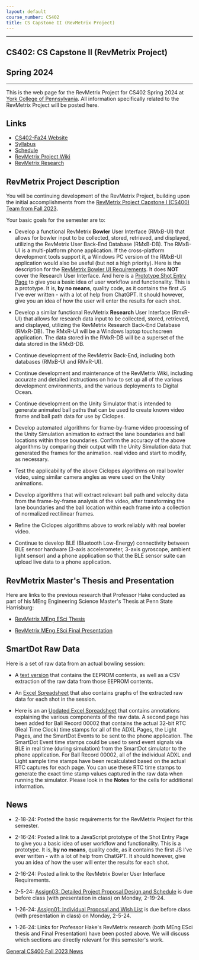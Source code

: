 ```yaml
---
layout: default
course_number: CS402
title: CS Capstone II (RevMetrix Project)
---
```


--- --- --- --- --- --- --- --- --- --- --- --- --- --- --- --- --- --- --- --- --- --- --- ---

## CS402: CS Capstone II (RevMetrix Project)

## Spring 2024

--- --- --- --- --- --- --- --- --- --- --- --- --- --- --- --- --- --- --- --- --- --- --- ---

This is the web page for the RevMetrix Project for CS402 Spring 2024 at [York College of Pennsylvania](http://www.ycp.edu).  All information specifically related to the RevMetrix Project will be posted here.

## Links

* [CS402-Fa24 Website](../../index.html)
* [Syllabus](../../syllabus.html)
* [Schedule](schedule.html)
* [RevMetrix Project Wiki](https://docs.revmetrix.io)
* [RevMetrix Research](https://research.revmetrix.io)

## RevMetrix Project Description

You will be continuing development of the RevMetrix Project, building upon the initial accomplishments from the [RevMetrix Project Capstone I (CS400) Team from Fall 2023](https://ycpcs.github.io/cs400-fall2023/projects/RevMetrix-Project).

Your basic goals for the semester are to:

*	Develop a functional RevMetrix **Bowler** User Interface (RMxB-UI) that allows for bowler input to be collected, stored, retrieved, and displayed, utilizing the RevMetrix User Back-End Database (RMxB-DB). The RMxB-UI is a multi-platform phone application.  If the cross-platform development tools support it, a Windows PC version of the RMxB-UI application would also be useful (but not a high priority).  Here is the description for the [RevMetrix Bowler UI Requirements](RevMetrix.html).  It does **NOT** cover the Research User Interface.  And here is a [Prototype Shot Entry Page](RevMetrix-Bowler-UI-Shot-Entry.html) to give you a basic idea of user workflow and functionality.  This is a prototype.  It is, **by no means**, quality code, as it contains the first JS I've ever written - with a lot of help from ChatGPT.  It should however, give you an idea of how the user will enter the results for each shot.

*	Develop a similar functional RevMetrix **Research** User Interface (RmxR-UI) that allows for research data input to be collected, stored, retrieved, and displayed, utilizing the RevMetrix Research Back-End Database (RMxR-DB). The RMxR-UI will be a Windows laptop touchscreen application.  The data stored in the RMxR-DB will be a superset of the data stored in the RMxB-DB.

*	Continue development of the RevMetrix Back-End, including both databases (RMxB-UI and RMxR-UI).

*	Continue development and maintenance of the RevMetrix Wiki, including accurate and detailed instructions on how to set up all of the various development environments, and the various deployments to Digital Ocean.

*	Continue development on the Unity Simulator that is intended to generate animated ball paths that can be used to create known video frame and ball path data for use by Ciclopes.

*	Develop automated algorithms for frame-by-frame video processing of the Unity Simulation animation to extract the lane boundaries and ball locations within those boundaries.  Confirm the accuracy of the above algorithms by comparing their output with the Unity Simulation data that generated the frames for the animation.
real video and start to modify, as necessary.

*	Test the applicability of the above Ciclopes algorithms on real bowler video, using similar camera angles as were used on the Unity animations.

*	Develop algorithms that will extract relevant ball path and velocity data from the frame-by-frame analysis of the video, after transforming the lane boundaries and the ball location within each frame into a collection of normalized rectilinear frames.

*	Refine the Ciclopes algorithms above to work reliably with real bowler video.

*	Continue to develop BLE (Bluetooth Low-Energy) connectivity between BLE sensor hardware (3-axis accelerometer, 3-axis gyroscope, ambient light sensor) and a phone application so that the BLE sensor suite can upload live data to a phone application.


## RevMetrix Master's Thesis and Presentation

Here are links to the previous research that Professor Hake conducted as part of his MEng Engineering Science Master's Thesis at Penn State Harrisburg:

*	[RevMetrix MEng ESci Thesis](Hake-MEngESci-Masters-Thesis.pdf)

*	[RevMetrix MEng ESci Final Presentation](Hake-MEngESci-Masters-Defense-Presentation.pdf)

## SmartDot Raw Data

Here is a set of raw data from an actual bowling session:

*	A [text version](./resources/Shots(0-19)-Suburban(8-29-10).txt) that contains the EEPROM contents, as well as a CSV extraction of the raw data from those EEPROM contents.

*	An [Excel Spreadsheet](./resources/Shots(0-19)-Suburban(8-29-10).xlsx) that also contains graphs of the extracted raw data for each shot in the session.

*	Here is an an [Updated Excel Spreadsheet](./resources/Shots(0-19)-Suburban(8-29-10)-BallRecord00002-annotated.xlsx) that contains annotations explaining the various components of the raw data.  A second page has been added for Ball Record 00002 that contains the actual 32-bit RTC (Real Time Clock) time stamps for all of the ADXL Pages, the Light Pages, and the SmartDot Events to be sent to the phone application.  The SmartDot Event time stamps could be used to send event signals via BLE in real time (during simulation) from the SmartDot simulator to the phone application.  For Ball Record 00002, all of the individual ADXL and Light sample time stamps have been recalculated based on the actual RTC captures for each page.  You can use these RTC time stamps to generate the exact time stamp values captured in the raw data when running the simulator.  Please look in the **Notes** for the cells for additional information.  

## News
<!-- Commenting out YCPHacks-specific News until it's needed - and the dates could change, anyway

* 11-14-22: Assignment 7 (Final Report and Final Peer Evals) are both due by Noon, Sunday, 12-11-22

* 11-14-22: Assignment 7 (Final System Presentation) is from 11:00am to 12:50pm, Monday, 12-5-22, with presentation and demo in class

* 11-14-22: Assignment 7 (Draft Technical Report) is due by Noon, Sunday, 12-4-22, in your Google Team Drive

* 11-14-22: Your status report for Monday, 11-28-22 has been moved to Wednesday, 11-30-22

* 11-14-22: On Monday, 11-21-22, you will be giving your status update to your clients: Tyler Franks & David McHugh 

* 10-28-22: Assignment 6 (50% Working System) is at 11:00am, Monday, 11-14-22, with presentation and demo during class

* 9-29-22: Mid-Semester Peer Evals are due Wednesday, 10-26-22 by Noon, via email in PDF form

* 9-29-22: Assignment 5 (Minimal Working System) is due 11:00am, Monday, 10-24-22, with presentation and demo during class

-->

* 2-18-24: Posted the basic requirements for the RevMetrix Project for this semester.

* 2-16-24: Posted a link to a JavaScript prototype of the Shot Entry Page to give you a basic idea of user workflow and functionality.  This is a prototype.  It is, **by no means**, quality code, as it contains the first JS I've ever written - with a lot of help from ChatGPT.  It should however, give you an idea of how the user will enter the results for each shot.

* 2-16-24: Posted a link to the RevMetrix Bowler User Interface Requirements.

* 2-5-24: [Assign03: Detailed Project Proposal Design and Schedule](../../assign/assign03.html) is due before class (with presentation in class) on Monday, 2-19-24.

* 1-26-24: [Assign01: Individual Proposal and Wish List](../../assign/assign01.html) is due before class (with presentation in class) on Monday, 2-5-24.

* 1-26-24: Links for Professor Hake's RevMetrix research (both MEng ESci thesis and Final Presentation) have been posted above.  We will discuss which sections are directly relevant for this semester's work.

[General CS400 Fall 2023 News](../../index.html)